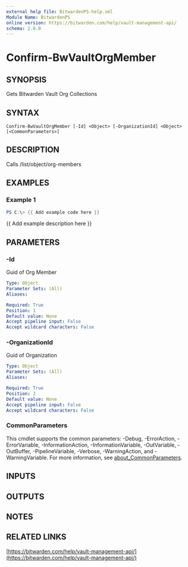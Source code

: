 ```yaml
---
external help file: BitwardenPS-help.xml
Module Name: BitwardenPS
online version: https://bitwarden.com/help/vault-management-api/
schema: 2.0.0
---
```


# Confirm-BwVaultOrgMember

## SYNOPSIS
Gets Bitwarden Vault Org Collections

## SYNTAX

```
Confirm-BwVaultOrgMember [-Id] <Object> [-OrganizationId] <Object> [<CommonParameters>]
```

## DESCRIPTION
Calls /list/object/org-members

## EXAMPLES

### Example 1
```powershell
PS C:\> {{ Add example code here }}
```

{{ Add example description here }}

## PARAMETERS

### -Id
Guid of Org Member

```yaml
Type: Object
Parameter Sets: (All)
Aliases:

Required: True
Position: 1
Default value: None
Accept pipeline input: False
Accept wildcard characters: False
```

### -OrganizationId
Guid of Organization

```yaml
Type: Object
Parameter Sets: (All)
Aliases:

Required: True
Position: 2
Default value: None
Accept pipeline input: False
Accept wildcard characters: False
```

### CommonParameters
This cmdlet supports the common parameters: -Debug, -ErrorAction, -ErrorVariable, -InformationAction, -InformationVariable, -OutVariable, -OutBuffer, -PipelineVariable, -Verbose, -WarningAction, and -WarningVariable. For more information, see [about_CommonParameters](http://go.microsoft.com/fwlink/?LinkID=113216).

## INPUTS

## OUTPUTS

## NOTES

## RELATED LINKS

[https://bitwarden.com/help/vault-management-api/](https://bitwarden.com/help/vault-management-api/)

